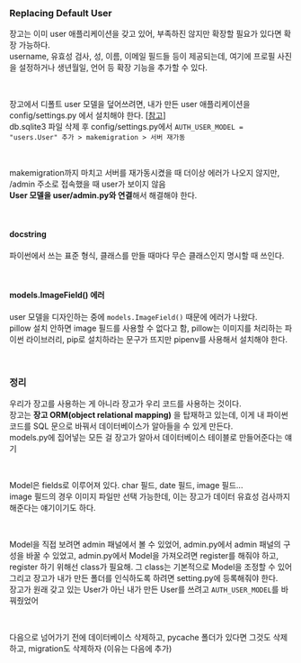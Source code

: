<br>

### Replacing Default User 
장고는 이미 user 애플리케이션을 갖고 있어, 부족하진 않지만 확장할 필요가 있다면 확장 가능하다. <br>
username, 유효성 검사, 성, 이름, 이메일 필드들 등이 제공되는데, 여기에 프로필 사진을 설정하거나 생년월일, 언어 등 확장 기능을 추가할 수 있다.

<br>

장고에서 디폴트 user 모델을 덮어쓰려면, 내가 만든 user 애플리케이션을 config/settings.py 에서 설치해야 한다.  [[참고](https://docs.djangoproject.com/en/2.2/topics/auth/customizing/)] <br>
db.sqlite3 파일 삭제 후 config/settings.py에서 `AUTH_USER_MODEL = "users.User" 추가 > makemigration > 서버 재가동`

<br>

makemigration까지 마치고 서버를 재가동시켰을 때 더이상 에러가 나오지 않지만, /admin 주소로 접속했을 때 user가 보이지 않음 <br>
**User 모델을 user/admin.py와 연결**해서 해결해야 한다. <br>

<br>

#### docstring
파이썬에서 쓰는 표준 형식, 클래스를 만들 때마다 무슨 클래스인지 명시할 때 쓰인다.

<br>

#### models.ImageField() 에러
user 모델을 디자인하는 중에 `models.ImageField()` 때문에 에러가 나왔다. <br>
pillow 설치 안하면 image 필드를 사용할 수 없다고 함, pillow는 이미지를 처리하는 파이썬 라이브러리, pip로 설치하라는 문구가 뜨지만 pipenv를 사용해서 설치해야 한다. 

<br>

### 정리
우리가 장고를 사용하는 게 아니라 장고가 우리 코드를 사용하는 것이다. <br>
장고는 **장고 ORM(object relational mapping)** 을 탑재하고 있는데, 이게 내 파이썬 코드를 SQL 문으로 바꿔서 데이터베이스가 알아들을 수 있게 만든다. <br>
models.py에 집어넣는 모든 걸 장고가 알아서 데이터베이스 테이블로 만들어준다는 얘기 

<br>

Model은 fields로 이루어져 있다. char 필드, date 필드, image 필드... <br>
image 필드의 경우 이미지 파일만 선택 가능한데, 이는 장고가 데이터 유효성 검사까지 해준다는 얘기이기도 하다.

<br>

Model을 직접 보려면 admin 패널에서 볼 수 있었어, admin.py에서 admin 패널의 구성을 바꿀 수 있었고, admin.py에서 Model을 가져오려면 register를 해줘야 하고, register 하기 위해선 class가 필요해. 그 class는 기본적으로 Model을 조정할 수 있어 <br> 
그리고 장고가 내가 만든 폴더를 인식하도록 하려면 setting.py에 등록해줘야 한다. <br>
장고가 원래 갖고 있는 User가 아닌 내가 만든 User를 쓰려고 `AUTH_USER_MODEL`를 바꿔줬었어 

<br>

다음으로 넘어가기 전에 데이터베이스 삭제하고, pycache 폴더가 있다면 그것도 삭제하고, migration도 삭제하자 (이유는 다음에 추가)
